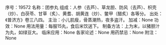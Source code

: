 序号：19572
名称：团参丸
组成：人参（去芦）、草龙胆、防风（去芦）、枳壳（炒）、白茯苓、甘草（炙）、黄耆、胡黄连（炒）、鳖甲（醋炙）各等分。
出处：《普济方》卷三八四。
主治：小儿肌瘦，骨蒸潮热，夜多盗汗。
加减：None
功效：None
用法用量：每服15丸，食后米饮送下。
制备方法：上为末，以猪胆汁为丸，如绿豆大。
临床应用：None
各家论述：None
用药禁忌：None
附注：None
